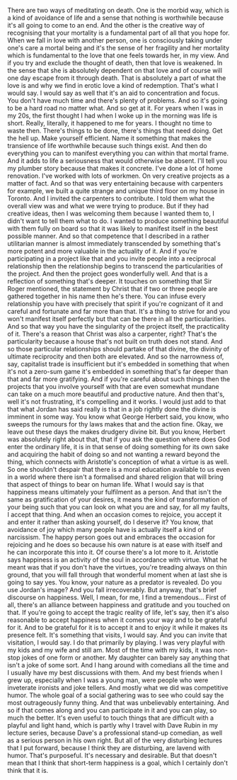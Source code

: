  There are two ways of meditating on death. One is the morbid way, which is a kind of avoidance of life and a sense that nothing is worthwhile because it's all going to come to an end. And the other is the creative way of recognising that your mortality is a fundamental part of all that you hope for. When we fall in love with another person, one is consciously taking under one's care a mortal being and it's the sense of her fragility and her mortality which is fundamental to the love that one feels towards her, in my view. And if you try and exclude the thought of death, then that love is weakened. In the sense that she is absolutely dependent on that love and of course will one day escape from it through death. That is absolutely a part of what the love is and why we find in erotic love a kind of redemption. That's what I would say. I would say as well that it's an aid to concentration and focus. You don't have much time and there's plenty of problems. And so it's going to be a hard road no matter what. And so get at it. For years when I was in my 20s, the first thought I had when I woke up in the morning was life is short. Really, literally, it happened to me for years. I thought no time to waste then. There's things to be done, there's things that need doing. Get the hell up. Make yourself efficient. Name it something that makes the transience of life worthwhile because such things exist. And then do everything you can to manifest everything you can within that mortal frame. And it adds to life a seriousness that would otherwise be absent. I'll tell you my plumber story because that makes it concrete. I've done a lot of home renovation. I've worked with lots of workmen. On very creative projects as a matter of fact. And so that was very entertaining because with carpenters for example, we built a quite strange and unique third floor on my house in Toronto. And I invited the carpenters to contribute. I told them what the overall view was and what we were trying to produce. But if they had creative ideas, then I was welcoming them because I wanted them to, I didn't want to tell them what to do. I wanted to produce something beautiful with them fully on board so that it was likely to manifest itself in the best possible manner. And so that competence that I described in a rather utilitarian manner is almost immediately transcended by something that's more potent and more valuable in the actuality of it. And if you're participating in a project like that and you invite people into a reciprocal relationship then the relationship begins to transcend the particularities of the project. And then the project goes wonderfully well. And that is a reflection of something that's deeper. It touches on something that Sir Roger mentioned, the statement by Christ that if two or three people are gathered together in his name then he's there. You can infuse every relationship you have with precisely that spirit if you're cognizant of it and careful and fortunate and far more than that. It's a thing to strive for and you won't manifest itself perfectly but that can be there in all the particularities. And so that way you have the singularity of the project itself, the practicality of it. There's a reason that Christ was also a carpenter, right? That's the particularity because a house that's not built on truth does not stand. And so those particular relationships should partake of that divine, the divinity of ultimate reciprocity and then both are elevated. And so the narrowness of, say, capitalist trade is insufficient but it's embedded in something that when it's not a zero-sum game it's embedded in something that's far deeper than that and far more gratifying. And if you're careful about such things then the projects that you involve yourself with that are even somewhat mundane can take on a much more beautiful and productive nature. And then that's, well it's not frustrating, it's compelling and it works. I would just add to that that what Jordan has said really is that in a job rightly done the divine is imminent in some way. You know what George Herbert said, you know, who sweeps the rumours for thy laws makes that and the action fine. Okay, we leave out these days the makes drudgery divine bit. But you know, Herbert was absolutely right about that, that if you ask the question where does God enter the ordinary life, it is in that sense of doing something for its own sake and acquiring the habit of doing so and not wanting a reward beyond the thing, which connects with Aristotle's conception of what a virtue is as well. So one shouldn't despair that there is a moral education available to us even in a world where there isn't a formalised and shared religion that will bring that aspect of things to bear on human life. What I would say is that happiness means ultimately your fulfilment as a person. And that isn't the same as gratification of your desires, it means the kind of transformation of your being such that you can look on what you are and say, for all my faults, I accept that thing. And when an occasion comes to rejoice, you accept it and enter it rather than asking yourself, do I deserve it? You know, that avoidance of joy which many people have is actually itself a kind of narcissism. The happy person goes out and embraces the occasion for rejoicing and he does so because his own nature is at ease with itself and he can incorporate this into it. Of course there's a lot more to it. Aristotle says happiness is an activity of the soul in accordance with virtue. What he meant was that if you don't have the virtues, you're treading always on thin ground, that you will fall through that wonderful moment when at last she is going to say yes. You know, your nature as a predator is revealed. Do you use Jordan's image? And you fall irrecoverably. But anyway, that's brief discourse on happiness. Well, I mean, for me, I find a tremendous... First of all, there's an alliance between happiness and gratitude and you touched on that. If you're going to accept the tragic reality of life, let's say, then it's also reasonable to accept happiness when it comes your way and to be grateful for it. And to be grateful for it is to accept it and to enjoy it while it makes its presence felt. It's something that visits, I would say. And you can invite that visitation, I would say. I do that primarily by playing. I was very playful with my kids and my wife and still am. Most of the time with my kids, it was non-stop jokes of one form or another. My daughter can barely say anything that isn't a joke of some sort. And I hang around with comedians all the time and I usually have my best discussions with them. And my best friends when I grew up, especially when I was a young man, were people who were inveterate ironists and joke tellers. And mostly what we did was competitive humor. The whole goal of a social gathering was to see who could say the most outrageously funny thing. And that was unbelievably entertaining. And so if that comes along and you can participate in it and you can play, so much the better. It's even useful to touch things that are difficult with a playful and light hand, which is partly why I travel with Dave Rubin in my lecture series, because Dave's a professional stand-up comedian, as well as a serious person in his own right. But all of the very disturbing lectures that I put forward, because I think they are disturbing, are lavend with humor. That's purposeful. It's necessary and desirable. But that doesn't mean that I think that short-term happiness is a goal, which I certainly don't think that it is.